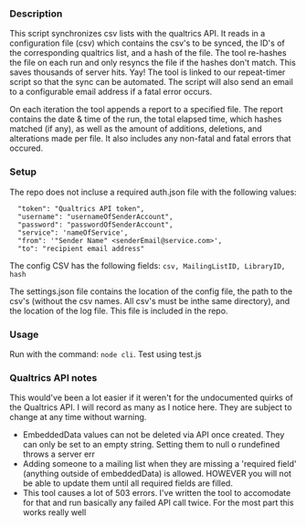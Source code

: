 ### Description ###
This script synchronizes csv lists with the qualtrics API. It reads in a configuration file (csv) 
which contains the csv's to be synced, the ID's of the corresponding qualtrics list, and a hash of the file. The tool
re-hashes the file on each run and only resyncs the file if the hashes don't match. This saves thousands of server hits. Yay!
The tool is linked to our repeat-timer script so that the sync can be automated. The script will also send an email 
to a configurable email address if a fatal error occurs. 

On each iteration the tool appends a report to a specified file. The report contains the date & time of the run, the 
total elapsed time, which hashes matched (if any), as well as the amount of additions, deletions, and alterations made per file.
It also includes any non-fatal and fatal errors that occured.

### Setup ###
The repo does not incluse a required auth.json file with the following values:
```
  "token": "Qualtrics API token",
  "username": "usernameOfSenderAccount",
  "password": "passwordOfSenderAccount",
  "service": 'nameOfService',
  "from": '"Sender Name" <senderEmail@service.com>',
  "to": "recipient email address"
```

The config CSV has the following fields:
```csv, MailingListID, LibraryID, hash```

The settings.json file contains the location of the config file, the path to the csv's (without the csv names. All csv's must be inthe same directory), 
and the location of the log file. This file is included in the repo.

### Usage ###
Run with the command: ``` node cli ```.
Test using test.js

### Qualtrics API notes ###
This would've been a lot easier if it weren't for the undocumented quirks of the Qualtrics API. I will record as many as I notice here. They are subject to change at any time without warning.
* EmbeddedData values can not be deleted via API once created. They can only be set to an empty string. Setting them to null o rundefined throws a server err
* Adding someone to a mailing list when they are missing a 'required field' (anything outside of embeddedData) is allowed. HOWEVER you will not be able to update them until all required fields are filled.
* This tool causes a lot of 503 errors. I've written the tool to accomodate for that and run basically any failed API call twice. For the most part this works really well
